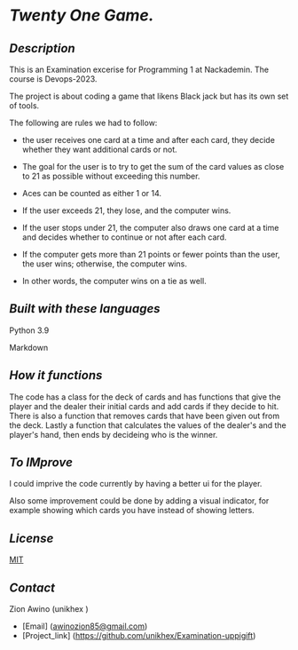 # *Twenty One Game.*

## *Description*

This is an Examination excerise for Programming 1 at Nackademin. The course is Devops-2023.

The project is about coding a game that likens Black jack but has its own set of tools.

The following are rules we had to follow:

- the user receives one card at a time and after each card, they decide whether they want additional cards or not.

- The goal for the user is to try to get the sum of the card values as close to 21 as possible without exceeding this number.

- Aces can be counted as either 1 or 14.

- If the user exceeds 21, they lose, and the computer wins.

- If the user stops under 21, the computer also draws one card at a time and decides whether to continue or not after each card.

- If the computer gets more than 21 points or fewer points than the user, the user wins; otherwise, the computer wins.

- In other words, the computer wins on a tie as well.

## *Built with these languages*

Python 3.9

Markdown

## *How it functions*

The code has a class for the deck of cards and has functions that give the player and the dealer their initial cards and add cards if they decide to hit. There is also a function that removes cards that have been given out from the deck. Lastly a function that calculates the values of the dealer's and the player's hand, then ends by decideing who is the winner.

## *To IMprove*

 I could imprive the code currently by having a better ui for the player.

 Also some improvement could be done by adding a visual indicator, for example showing which cards you have instead of showing letters.

## *License*

[MIT](https://choosealicense.com/licenses/mit/)

## *Contact*

Zion Awino (unikhex )

- [Email] (<awinozion85@gmail.com>)
- [Project_link] (<https://github.com/unikhex/Examination-uppigift>)

